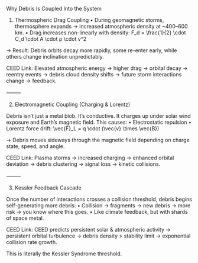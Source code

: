 Why Debris Is Coupled Into the System

 1. Thermospheric Drag Coupling
	•	During geomagnetic storms, thermosphere expands → increased atmospheric density at ~400–600 km.
	•	Drag increases non-linearly with density:
F_d = \frac{1}{2} \cdot C_d \cdot A \cdot ρ \cdot v^2

→ Result: Debris orbits decay more rapidly, some re-enter early, while others change inclination unpredictably.

CEED Link: Elevated atmospheric energy → higher drag → orbital decay → reentry events → debris cloud density shifts → future storm interactions change → feedback.

⸻

 2. Electromagnetic Coupling (Charging & Lorentz)

Debris isn’t just a metal blob. It’s conductive. It charges up under solar wind exposure and Earth’s magnetic field. This causes:
	•	Electrostatic repulsion
	•	Lorentz force drift:
\vec{F}_L = q \cdot (\vec{v} \times \vec{B})

→ Debris moves sideways through the magnetic field depending on charge state, speed, and angle.

CEED Link: Plasma storms → increased charging → enhanced orbital deviation → debris clustering → signal loss → kinetic collisions.

⸻

 3. Kessler Feedback Cascade

Once the number of interactions crosses a collision threshold, debris begins self-generating more debris:
	•	Collision → fragments → new debris → more risk → you know where this goes.
	•	Like climate feedback, but with shards of space metal.

CEED Link:
CEED predicts persistent solar & atmospheric activity → persistent orbital turbulence → debris density > stability limit → exponential collision rate growth.

 This is literally the Kessler Syndrome threshold.
